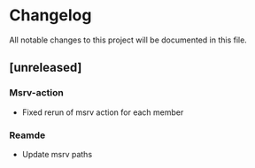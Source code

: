 # Changelog

All notable changes to this project will be documented in this file.

## [unreleased]

### Msrv-action

- Fixed rerun of msrv action for each member

### Reamde

- Update msrv paths

